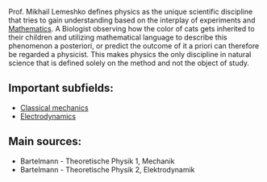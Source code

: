 Prof. Mikhail Lemeshko defines physics as the unique scientific discipline that tries to gain understanding based on the interplay of experiments and [Mathematics](Mathematics.md). A Biologist observing how the color of cats gets inherited to their children and utilizing mathematical language to describe this phenomenon a posteriori, or predict the outcome of it a priori can therefore be regarded a physicist. This makes physics the only discipline in natural science that is defined solely on the method and not the object of study.


## Important subfields:
- [Classical mechanics](Classical%20mechanics.md)
- [Electrodynamics](Electrodynamics.md)



## Main sources:
- Bartelmann - Theoretische Physik 1, Mechanik
- Bartelmann - Theoretische Physik 2, Elektrodynamik